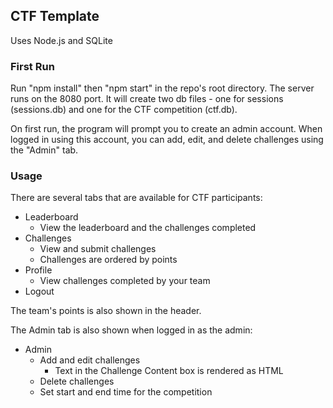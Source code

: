 ## CTF Template

Uses Node.js and SQLite

### First Run
Run "npm install" then "npm start" in the repo's root directory. The server runs on the 8080 port. It will create two db files - one for sessions (sessions.db) and one for the CTF competition (ctf.db).


On first run, the program will prompt you to create an admin account. When logged in using this account, you can add, edit, and delete challenges using the "Admin" tab.

### Usage
There are several tabs that are available for CTF participants:

- Leaderboard
  - View the leaderboard and the challenges completed
- Challenges
  - View and submit challenges
  - Challenges are ordered by points
- Profile
  - View challenges completed by your team
- Logout

The team's points is also shown in the header.

The Admin tab is also shown when logged in as the admin:

- Admin
  - Add and edit challenges
    - Text in the Challenge Content box is rendered as HTML
  - Delete challenges
  - Set start and end time for the competition

